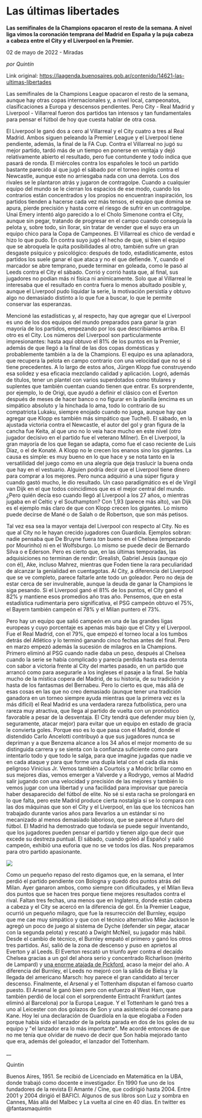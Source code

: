 # Las últimas libertades

**Las semifinales de la Champions opacaron el resto de la semana. A nivel liga vimos la coronación temprana del Madrid en España y la puja cabeza a cabeza entre el City y el Liverpool en la Premier.**

02 de mayo de 2022 - Miradas

_por Quintín_

Link original: https://laagenda.buenosaires.gob.ar/contenido/14621-las-ultimas-libertades



Las semifinales de la Champions League opacaron el resto de la semana, aunque hay otras copas internacionales y, a nivel local, campeonatos, clasificaciones a Europa y descensos pendientes. Pero City - Real Madrid y Liverpool - Villarreal fueron dos partidos tan intensos y tan fundamentales para pensar el fútbol de hoy que cuesta hablar de otra cosa.




El Liverpool le ganó dos a cero al Villarreal y el City cuatro a tres al Real Madrid. Ambos siguen peleando la Premier League y el Liverpool tiene pendiente, además, la final de la FA Cup. Contra el Villarreal no jugó su mejor partido, tardó más de un tiempo en ponerse en ventaja y dejó relativamente abierto el resultado, pero fue contundente y todo indica que pasará de ronda. El miércoles contra los españoles le tocó un partido bastante parecido al que jugó el sábado por el torneo inglés contra el Newcastle, aunque este no arriesgaba nada con una derrota. Los dos rivales se le plantaron atrás y jugaron de contragolpe. Cuando a cualquier equipo del mundo se le cierran los espacios de ese modo, cuando los contrarios están concentrados y los propios no encuentran inspiración, los partidos tienden a hacerse cada vez más tensos, el equipo que domina se apura, pierde precisión y hasta corre el riesgo de sufrir en un contragolpe. Unai Emery intentó algo parecido a lo el Cholo Simenone contra el City, aunque sin pegar, tratando de progresar en el campo cuando conseguía la pelota y, sobre todo, sin llorar, sin tratar de vender que el suyo era un equipo chico para la Copa de Campeones. El Villarreal es chico de verdad e hizo lo que pudo. En contra suyo jugó el hecho de que, si bien el equipo que se abroquela le quita posibilidades al otro, también sufre un gran desgaste psíquico y psicológico: después de todo, estadísticamente, estos partidos los suele ganar el que ataca y no el que defiende. Y, cuando el marcador se abre temprano, puede terminar en goleada, como le pasó al Leeds contra el City el sábado. Corrió y corrió hasta que, al final, sus jugadores no podían más ni física ni anímicamente. Solo que al Villarreal le interesaba que el resultado en contra fuera lo menos abultado posible y, aunque el Liverpool pudo liquidar la serie, la motivación persistía y obtuvo algo no demasiado distinto a lo que fue a buscar, lo que le permite conservar las esperanzas.




Mencioné las estadísticas y, al respecto, hay que agregar que el Liverpool es uno de los dos equipos del mundo preparados para ganar la gran mayoría de los partidos, empezando por los que describíamos arriba. El otro es el City. Los números del Liverpool son particularmente impresionantes: hasta aquí obtuvo el 81% de los puntos en la Premier, además de que llegó a la final de las dos copas domésticas y probablemente también a la de la Champions. El equipo es una aplanadora, que recupera la pelota en campo contrario con una velocidad que no sé si tiene precedentes. A lo largo de estos años, Jürgen Klopp fue construyendo esa solidez y esa eficacia mezclando calidad y aplicación. Logró, además de títulos, tener un plantel con varios superdotados como titulares y suplentes que también cuentan cuando tienen que entrar. Es sorprendente, por ejemplo, lo de Origi, que ayudó a definir el clásico con el Everton después de meses de hacer banco o no figurar en la planilla (encima es un simpático absoluto y la hinchada lo ama, todo lo contrario de su compatriota Lukaku, siempre enojado cuando no juega, aunque hay que agregar que Klopp es también más simpático que Tuchel). El sábado, en la ajustada victoria contra el Newcastle, el autor del gol y gran figura de la cancha fue Keita, al que uno no lo veía hace mucho en este nivel (otro jugador decisivo en el partido fue el veterano Milner). En el Liverpool, la gran mayoría de los que llegan se adapta, como fue el caso reciente de Luis Díaz, o el de Konaté. A Klopp no le crecen los enanos sino los gigantes. La causa es simple: es muy bueno en lo que hace y se nota tanto en la versatilidad del juego como en una alegría que deja traslucir la buena onda que hay en el vestuario. Alguien podría decir que el Liverpool tiene dinero para comprar a los mejores. Pero nunca adquirió a una súper figura y cuando gastó mucho, le dio resultado. Un caso paradigmático es el de Virgil van Dijk en el que todos coincidimos que es el mejor central del mundo. ¿Pero quién decía eso cuando llegó al Liverpool a los 27 años, o mientras jugaba en el Celtic y el Southampton? Con 1,93 (parece más alto), van Dijk es el ejemplo más claro de que con Klopp crecen los gigantes. Lo mismo puede decirse de Mané o de Salah o de Robertson, que son más petisos.




Tal vez esa sea la mayor ventaja del Liverpool con respecto al City. No es que al City no le hayan crecido jugadores con Guardiola. Ejemplos sobran: nadie pensaba que De Bruyne fuera *tan* bueno en el Chelsea (empezando por Mourinho) ni en el Wolfsburgo. Lo mismo se puede decir de Bernardo Silva o e Ederson. Pero es cierto que, en las últimas temporadas, las adquisiciones no terminan de rendir: Grealish, Gabriel Jesús (aunque ojo con él), Ake, incluso Mahrez, mientras que Foden tiene la rara peculiaridad de alcanzar la genialidad en cuentagotas. Al City, a diferencia del Liverpool que se ve completo, parece faltarle ante todo un goleador. Pero no deja de estar cerca de ser invulnerable, aunque la deuda de ganar la Champions le siga pesando. Si el Liverpool ganó el 81% de los puntos, el City ganó el 82% y mantiene esos promedios año tras año. Pensemos, que en esta estadística rudimentaria pero significativa, el PSG campeón obtuvo el 75%, el Bayern también campeón el 78% y el Milan puntero el 73%.




Pero hay un equipo que salió campeón en una de las grandes ligas europeas y cuyo porcentaje es apenas más bajo que el City y el Liverpool. Fue el Real Madrid, con el 79%, que empezó el torneo local a los tumbos detrás del Atlético y lo terminó ganando cinco fechas antes del final. Pero en marzo empezó además la sucesión de milagros en la Champions. Primero eliminó al PSG cuando nadie daba un peso, después al Chelsea cuando la serie se había complicado y parecía perdida hasta esa derrota con sabor a victoria frente al City del martes pasado, en un partido que arrancó como para asegurarle a los ingleses el pasaje a la final. Se habla mucho de la mística copera del Madrid, de su historia, de su tradición y hasta de los fantasmas del Bernabeu. Pero lo cierto es que, más allá de esas cosas en las que no creo demasiado (aunque tener una tradición ganadora en un torneo siempre ayuda mientras que la primera vez es la más difícil) el Real Madrid es una verdadera rareza futbolística, pero una rareza muy atractiva, que llega al partido de vuelta con un pronóstico favorable a pesar de la desventaja. El City tendrá que defender muy bien (y, seguramente, atacar mejor) para evitar que un equipo en estado de gracia le convierta goles. Porque eso es lo que pasa con el Madrid, donde el distendido Carlo Ancelotti contribuyó a que sus jugadores nunca se depriman y a que Benzema alcance a los 34 años el mejor momento de su distinguida carrera y se sienta con la confianza suficiente como para intentarlo todo y que todo le salga, para que imagine jugadas que nadie ve en cada ataque y para que forme una dupla letal con el cada día más peligroso Vinicius Jr. Vemos también a Courtois y a Modric brillar como en sus mejores días, vemos emerger a Valverde y a Rodrygo, vemos al Madrid salir jugando con una velocidad y precisión de las mejores y también lo vemos jugar con una libertad y una facilidad para improvisar que parecía haber desaparecido del fútbol de elite. No sé si esta racha se prolongará en lo que falta, pero este Madrid produce cierta nostalgia si se lo compara con las dos máquinas que son el City y el Liverpool, en las que los técnicos han trabajado durante varios años para llevarlos a un estándar si no mecanizado al menos demasiado laborioso, que se parece al futuro del fútbol. El Madrid ha demostrado que todavía se puede seguir inventando, que los jugadores pueden pensar el partido y tienen algo que decir que excede su destreza puntual. El sábado, cuando goleó al Español y salió campeón, exhibió una euforia que no se ve todos los días. Nos preparamos para otro partido apasionante.




[![](https://img.youtube.com/vi/_TJKsZqrDBE/0.jpg)](https://www.youtube.com/watch?v=_TJKsZqrDBE)




Como un pequeño repaso del resto digamos que, en la semana, el Inter perdió el partido pendiente con Bologna y quedó dos puntos atrás del Milan. Ayer ganaron ambos, como siempre con dificultades, y el Milan lleva dos puntos que se hacen tres porque tiene mejores resultados contra el rival. Faltan tres fechas, una menos que en Inglaterra, donde están cabeza a cabeza y el City se acercó en la diferencia de gol. En la Premier League, ocurrió un pequeño milagro, que fue la resurrección del Burnley, equipo que me cae muy simpático y que con el técnico alternativo Mike Jackson le agregó un poco de juego al sistema de Dyche (defender sin pegar, atacar con la segunda pelota) y rescató a Dwight McNeil, su jugador más hábil. Desde el cambio de técnico, el Burnley empató el primero y ganó los otros tres partidos. Así, salió de la zona de descenso y puso en aprietos al Everton y al Leeds. El Everton rescató un triunfo ayer contra el decaído Chelsea gracias a un gol del ahora serio y concentrado Richarlison (mérito de Lampard) y [una enorme atajada de Pickford](https://www.bitbol.la/liga-inglesa/pickford-everton-chelsea-bitbol/), acaso la mejor del año. A diferencia del Burnley, el Leeds no mejoró con la salida de Bielsa y la llegada del americano Marsch: hoy parece el gran candidato al tercer descenso. Finalmente, el Arsenal y el Tottenham disputan el famoso cuarto puesto. El Arsenal le ganó bien pero con esfuerzo al West Ham, que también perdió de local con el sorprendente Eintracht Frankfurt (antes eliminó al Barcelona) por la Europa League. Y el Tottenham le ganó tres a uno al Leicester con dos golazos de Son y una asistencia del coreano para Kane. Hoy leí una declaración de Guardiola en la que elogiaba a Foden porque había sido el lanzador de la pelota parada en dos de los goles de su equipo y "el lanzador era lo más importante". Me acordé entonces de que no me tenía que olvidar de nuevo de decir que Son había mejorado tanto que era, además del goleador, el lanzador del Tottenham.




\_\_




Quintin




Buenos Aires, 1951. Se recibió de Licenciado en Matemática en la UBA, donde trabajó como docente e investigador. En 1990 fue uno de los fundadores de la revista El Amante / Cine, que codirigió hasta 2004. Entre 2001 y 2004 dirigió el BAFICI. Algunos de sus libros son Luz y sombra en Cannes, Más allá del Malbec y La vuelta al cine en 40 días. En twitter es @fantasmaquintin



